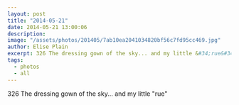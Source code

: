 ```yaml
---
layout: post
title: "2014-05-21"
date: 2014-05-21 13:00:06
description: 
image: "/assets/photos/201405/7ab10ea2041034820bf56c7fd95cc469.jpg"
author: Elise Plain
excerpt: 326 The dressing gown of the sky... and my little &#34;rue&#34;
tags: 
  - photos
  - all
---
```


326 The dressing gown of the sky... and my little &#34;rue&#34;
<p></p>

